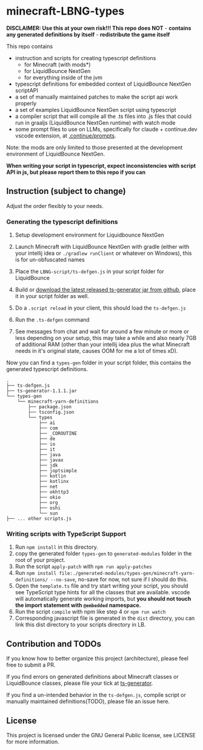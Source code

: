 # minecraft-LBNG-types

**DISCLAIMER: Use this at your own risk!!! This repo does NOT**
    - **contains any generated definitions by itself**
    - **redistribute the game itself**

This repo contains 
- instruction and scripts for creating typescript definitions
    - for Minecraft (with mods*)
    - for LiquidBounce NextGen
    - for everything inside of the jvm
- typescript definitions for embedded context of LiquidBounce NextGen scriptAPI
- a set of manually maintained patches to make the script api work properly
- a set of examples LiquidBounce NextGen script using typescript 
- a compiler script that will compile all the .ts files into .js files that could run in graaljs (LiquidBounce NextGen runtime) with watch mode
- some prompt files to use on LLMs, specifically for claude + continue.dev vscode extension, at [.continue/prompts](.continue/prompts).

Note: the mods are only limited to those presented at the development environment of LiquidBounce NextGen.

**When writing your script in typescript, expect inconsistencies with script API in js, but please report them to this repo if you can**

## Instruction (subject to change)

Adjust the order flexibly to your needs.

### Generating the typescript definitions

1. Setup development environment for Liquidbounce NextGen
2. Launch Minecraft with LiquidBounce NextGen with gradle (either with your intellij idea or `./gradlew runClient` or whatever on Windows), this is for un-obfuscated names
3. Place the `LBNG-script/ts-defgen.js` in your script folder for LiquidBounce
4. Build or [download the latest released ts-generator jar from github](https://github.com/commandblock2/ts-generator/releases), place it in your script folder as well.
5. Do a `.script reload` in your client, this should load the `ts-defgen.js`
6. Run the `.ts-defgen` command

7. See messages from chat and wait for around a few minute or more or less depending on your setup, this may take a while and also nearly 7GB of additional RAM (other than your intellij idea plus the what Minecraft needs in it's original state, causes OOM for me a lot of times xD).

Now you can find a `types-gen` folder in your script folder, this contains the generated typescript definitions.
```
.
├── ts-defgen.js
├── ts-generator-1.1.1.jar
└── types-gen
    └── minecraft-yarn-definitions
        ├── package.json
        ├── tsconfig.json
        └── types
            ├── ai
            ├── com
            ├── _COROUTINE
            ├── de
            ├── io
            ├── it
            ├── java
            ├── javax
            ├── jdk
            ├── joptsimple
            ├── kotlin
            ├── kotlinx
            ├── net
            ├── okhttp3
            ├── okio
            ├── org
            ├── oshi
            └── sun
├── ... other scripts.js

```

### Writing scripts with TypeScript Support

1. Run `npm install` in this directory.
2. copy the generated folder `types-gen` to `generated-modules` folder in the root of your project.
3. Run the script `apply-patch` with `npm run apply-patches`
4. Run `npm install file:./generated-modules/types-gen/minecraft-yarn-definitions/ --no-save`, no-save for now, not sure if I should do this.
5. Open the `template.ts` file and try start writing your script, you should see TypeScript type hints for all the classes that are available. vscode will automatically generate working imports, but **you should not touch the import statement with `@embedded` namespace.**
6. Run the script `compile` with npm like step 4 or `npm run watch`
7. Corresponding javascript file is generated in the `dist` directory, you can link this dist directory to your scripts directory in LB.


## Contribution and TODOs

If you know how to better organize this project (architecture), please feel free to submit a PR.

If you find errors on generated definitions about Minecraft classes or LiquidBounce classes, please file your tick at [ts-generator](https://github.com/commandblock2/ts-generator/issues).

If you find a un-intended behavior in the `ts-defgen.js`, compile script or manually maintained definitions(TODO), please file an issue here.


## License

This project is licensed under the GNU General Public license, see LICENSE for more information.